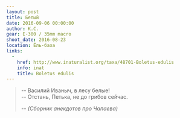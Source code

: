 ```yaml
---
layout: post
title: Белый
date: 2016-09-06 00:00:00
author: К.С.
gear: E-300 / 35mm macro
shoot_date: 2016-08-23
location: Ёль-база
links:
  -
    href: http://www.inaturalist.org/taxa/48701-Boletus-edulis
    info: inat
    title: Boletus edulis
---
```


> -- Василий Иваныч, в лесу белые!  
> -- Отстань, Петька, не до грибов сейчас.
>
> -- <cite>(Сборник анекдотов про Чапаева)</cite>
